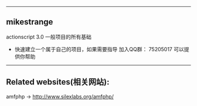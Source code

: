 ﻿--------------------------
mikestrange
--------------------------
actionscript 3.0 一般项目的所有基础

* 快速建立一个属于自己的项目，如果需要指导 加入QQ群： 75205017 可以提供你帮助

---------------------------
Related websites(相关网站):
---------------------------
amfphp -> http://www.silexlabs.org/amfphp/